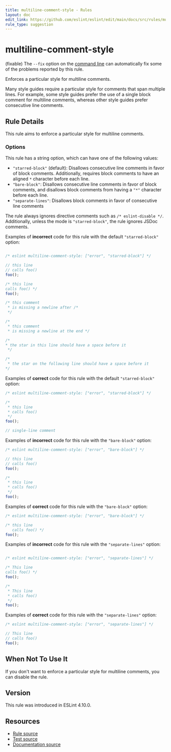 ```yaml
---
title: multiline-comment-style - Rules
layout: doc
edit_link: https://github.com/eslint/eslint/edit/main/docs/src/rules/multiline-comment-style.md
rule_type: suggestion
---
```

<!-- Note: No pull requests accepted for this file. See README.md in the root directory for details. -->

# multiline-comment-style

(fixable) The `--fix` option on the [command line](../user-guide/command-line-interface#fixing-problems) can automatically fix some of the problems reported by this rule.

Enforces a particular style for multiline comments.

Many style guides require a particular style for comments that span multiple lines. For example, some style guides prefer the use of a single block comment for multiline comments, whereas other style guides prefer consecutive line comments.

## Rule Details

This rule aims to enforce a particular style for multiline comments.

### Options

This rule has a string option, which can have one of the following values:

* `"starred-block"` (default): Disallows consecutive line comments in favor of block comments. Additionally, requires block comments to have an aligned `*` character before each line.
* `"bare-block"`: Disallows consecutive line comments in favor of block comments, and disallows block comments from having a `"*"` character before each line.
* `"separate-lines"`: Disallows block comments in favor of consecutive line comments

The rule always ignores directive comments such as `/* eslint-disable */`. Additionally, unless the mode is `"starred-block"`, the rule ignores JSDoc comments.

Examples of **incorrect** code for this rule with the default `"starred-block"` option:

```js

/* eslint multiline-comment-style: ["error", "starred-block"] */

// this line
// calls foo()
foo();

/* this line
calls foo() */
foo();

/* this comment
 * is missing a newline after /*
 */

/*
 * this comment
 * is missing a newline at the end */

/*
* the star in this line should have a space before it
 */

/*
 * the star on the following line should have a space before it
*/

```

Examples of **correct** code for this rule with the default `"starred-block"` option:

```js
/* eslint multiline-comment-style: ["error", "starred-block"] */

/*
 * this line
 * calls foo()
 */
foo();

// single-line comment
```

Examples of **incorrect** code for this rule with the `"bare-block"` option:

```js
/* eslint multiline-comment-style: ["error", "bare-block"] */

// this line
// calls foo()
foo();

/*
 * this line
 * calls foo()
 */
foo();
```

Examples of **correct** code for this rule with the `"bare-block"` option:

```js
/* eslint multiline-comment-style: ["error", "bare-block"] */

/* this line
   calls foo() */
foo();
```

Examples of **incorrect** code for this rule with the `"separate-lines"` option:

```js

/* eslint multiline-comment-style: ["error", "separate-lines"] */

/* This line
calls foo() */
foo();

/*
 * This line
 * calls foo()
 */
foo();

```

Examples of **correct** code for this rule with the `"separate-lines"` option:

```js
/* eslint multiline-comment-style: ["error", "separate-lines"] */

// This line
// calls foo()
foo();


```

## When Not To Use It

If you don't want to enforce a particular style for multiline comments, you can disable the rule.

## Version

This rule was introduced in ESLint 4.10.0.

## Resources

* [Rule source](https://github.com/eslint/eslint/tree/HEAD/lib/rules/multiline-comment-style.js)
* [Test source](https://github.com/eslint/eslint/tree/HEAD/tests/lib/rules/multiline-comment-style.js)
* [Documentation source](https://github.com/eslint/eslint/tree/HEAD/docs/src/rules/multiline-comment-style.md)
